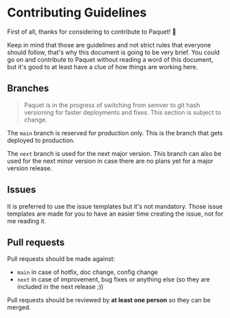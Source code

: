 # Contributing Guidelines

First of all, thanks for considering to contribute to
Paquet! 🥳

Keep in mind that those are guidelines and not strict
rules that everyone should follow, that's why
this document is going to be very brief. You could go on
and contribute to Paquet without reading a word of this
document, but it's good to at least have a clue of how
things are working here.

## Branches

> Paquet is in the progress of switching from semver to
> git hash versioning for faster deployments and fixes.
> This section is subject to change.

The `main` branch is reserved for production only. This
is the branch that gets deployed to production.

The `next` branch is used for the next major version.
This branch can also be used for the next minor version
in case there are no plans yet for a major version release.

## Issues

It is preferred to use the issue templates but it's not mandatory.
Those issue templates are made for you to have an easier time
creating the issue, not for me reading it.

## Pull requests

Pull requests should be made against:

- `main` in case of hotfix, doc change, config change
- `next` in case of improvement, bug fixes or anything else (so they are included in the next release ;))

Pull requests should be reviewed by **at least one person** so they can be
merged.

